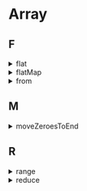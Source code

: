 # Array

## F


<details>
<summary>flat</summary>

```js
function flat(list, n = 1) {
  if (n <= 0) return list
  return list.reduce((acc, curr) => acc.concat(Array.isArray(curr) ? flat(curr, n--) : curr), [])
}

flat([[1], [2, [3]], [5]])
```

</details>

<details>
<summary>flatMap</summary>

```js
function flatMap(list, callback = t => t) {
  return list.reduce((acc, curr, i) => acc.concat(callback(curr, i, list)), [])
}

flatMap([1, 2, 3, 4], x => [[x * 2]])
```

</details>

<details>
<summary>from</summary>

```js
if (!Array.from) {
  Array.from = function from(arrayLike, mapping, ctx) {
    const arr = Array.prototype.slice.call(arrayLike);
    return mapping
      ? arr.map(function (t, i) {
          return mapping.call(this, t, i);
        }, ctx)
      : arr;
  };
}
```

</details>

## M

<details>
<summary>moveZeroesToEnd</summary>

```js
// #1 改变自身
function moveZeroesToEnd(list) {
  let index = list.length - 1;
  while (index >= 0) {
    if (list[index] === 0) {
      list.push(...list.splice(index, 1));
    }
    index--;
  }
  return list;
}

// #2 不改变自身
function moveZeroesToEnd(list) {
  const res = [];
  let index = list.length - 1;
  while (index >= 0) {
    list[index] ? res.unshift(list[index]) : res.push(list[index]);
    index--;
  }
  return res;
}
```

</details>

## R

<details>
<summary>range</summary>

```js
function range(from, to) {
  var result = [];
  while (from < to) {
    result.push(from);
    from++;
  }
  return result;
}

range(10, 100);
```

</details>

<details>
<summary>reduce</summary>

```js
if (!Array.prototype.reduce) {
  Array.prototype.reduce1 = function (callback) {
    var o = Object(this);
    var len = o.length >>> 0;
    var k = 0;
    var value;

    if (arguments.length >= 2) {
      value = arguments[1];
    } else {
      // 找到第一个不是empty的位置
      while (k < len && !(k in o)) k++;
      if (k >= len) {
        throw new TypeError("Reduce of empty array with no initial value");
      }

      value = o[k++];
    }

    while (k < len) {
      if (k in o) {
        value = callback(value, o[k], k, o);
      }
      k++;
    }

    return value;
  };
}
```

<details>

